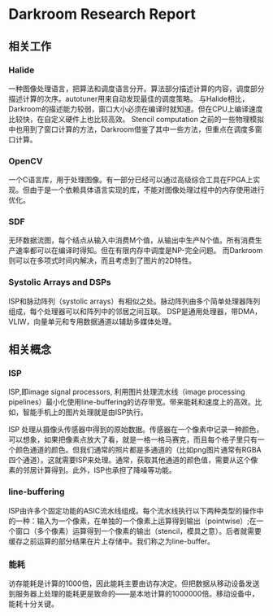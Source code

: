 # Darkroom Research Report
## 相关工作
### Halide
一种图像处理语言，把算法和调度语言分开。算法部分描述计算的内容，调度部分描述计算的次序。autotuner用来自动发现最佳的调度策略。
与Halide相比，Darkroom的描述能力较弱，窗口大小必须在编译时就知道。但在CPU上编译速度比较快，在自定义硬件上也比较高效。
Stencil computation
之前的一些物理模拟中也用到了窗口计算的方法，Darkroom借鉴了其中一些方法，但重点在调度多窗口计算。

### OpenCV

一个C语言库，用于处理图像。有一部分已经可以通过高级综合工具在FPGA上实现。但由于是一个依赖具体语言实现的库，不能对图像处理过程中的内存使用进行优化。

### SDF

无环数据流图，每个结点从输入中消费M个值，从输出中生产N个值。所有消费生产速率都可以在编译时得知。但在有限内存中调度是NP-完全问题。
而Darkroom则可以在多项式时间内解决，而且考虑到了图片的2D特性。

### Systolic Arrays and DSPs

ISP和脉动阵列（systolic arrays）有相似之处。脉动阵列由多个简单处理器阵列组成，每个处理器可以和阵列中的邻居之间互联。
DSP是通用处理器，带DMA，VLIW，向量单元和专用数据通道以辅助多媒体处理。

## 相关概念
### ISP

ISP,即image signal processors,  利用图片处理流水线（image processing pipelines）最小化使用line-buffering的访存带宽。带来能耗和速度上的高效。比如，智能手机上的图片处理就是由ISP执行。

ISP 处理从摄像头传感器中得到的原始数据。传感器在一个像素中记录一种颜色，可以想象，如果把像素点放大了看，就是一格一格马赛克，而且每个格子里只有一个颜色通道的颜色。但我们通常的照片都是多通道的（比如png图片通常有RGBA四个通道）。这就需要ISP来处理。通常，获取其他通道的颜色值，需要从这个像素的邻居计算得到。此外，ISP也承担了降噪等功能。

### line-buffering

ISP由许多个固定功能的ASIC流水线组成。每个流水线执行以下两种类型的操作中的一种：输入为一个像素，在单独的一个像素上运算得到输出（pointwise）;在一个窗口（多个像素）运算得到一个像素的输出（stencil，模具之意）。后者就需要缓存之前运算的部分结果在片上存储中。我们称之为line-buffer。

### 能耗

访存能耗是计算的1000倍，因此能耗主要由访存决定。但把数据从移动设备发送到服务器上处理的能耗更是致命的——是本地计算的1000000倍。移动设备中，能耗十分关键。
